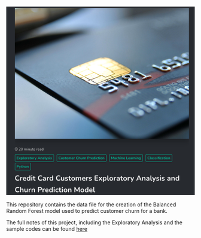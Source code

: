 
[![Logo](bank-churn-logo.png)](https://leekarensl.github.io/2023/03/24/customer-churn-prediction.html)



This repository contains the data file for the creation of the Balanced Random Forest model used to predict customer churn for a bank.

The full notes of this project, including the Exploratory Analysis and the sample codes can be found [here](https://leekarensl.github.io/2023/03/24/customer-churn-prediction.html)
